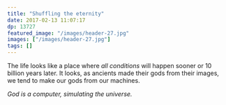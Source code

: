 ```yaml
---
title: "Shuffling the eternity"
date: 2017-02-13 11:07:17
dp: 13727
featured_image: "/images/header-27.jpg"
images: ["/images/header-27.jpg"]
tags: []
---
```




The life looks like a place where *all conditions* will happen sooner or 10
billion years later. It looks, as ancients made their gods from their images, we
tend to make our gods from our machines. 

*God is a computer, simulating the universe.*


